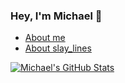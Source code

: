 ### Hey, I'm Michael 👋

- [About me](https://mkalygin.io)
- [About slay_lines](https://slaylines.io)

[![Michael's GitHub Stats](https://github-readme-stats.vercel.app/api?username=mkalygin&show_icons=true&theme=gruvbox)](https://github.com/anuraghazra/github-readme-stats)
